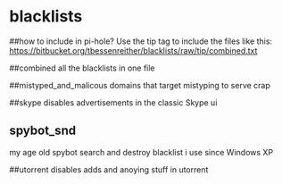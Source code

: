 # blacklists

##how to include in pi-hole?
Use the tip tag to include the files like this:
https://bitbucket.org/tbessenreither/blacklists/raw/tip/combined.txt

##combined
all the blacklists in one file

##mistyped_and_malicous
domains that target mistyping to serve crap

##skype
disables advertisements in the classic Skype ui

## spybot_snd
my age old spybot search and destroy blacklist i use since Windows XP

##utorrent
disables adds and anoying stuff in utorrent